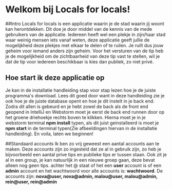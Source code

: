 # Welkom bij Locals for locals!

##Intro
Locals for locals is een applicatie waarin je de stad waarin jij woont kan herontdekken.
Dit doe je door middel van de kennis van de mede gebruikers van de applicatie.
Iedereen heeft wel een plekje in zijn/haar stad waar weinig mensen iets vanaf weten, deze applicatie geeft jullie de mogelijkheid deze plekjes met elkaar te delen of te ruilen.
Je ruilt dus jouw geheim voor iemand anders zijn geheim.
Voor het versturen van de tip heb je de mogelijkheid om de zichtbaarheid van deze tip vast te stellen, wil je dat de tip voor iedereen beschikbaar is kies dan publiek, zo niet privé. 

## Hoe start ik deze applicatie op
Je kan in de installatie handleiding stap voor stap lezen hoe je de juiste programma's download. Lees dit goed door want in deze handleiding zie je ook hoe je de juiste database opent en hoe je dit instelt in je back end.
Zodra dit allen is gebeurd en je hebt zowel de back als de front end geopend in IntelliJ en Webstorm moet je eerst de back end runnen door op het groene driehoekje rechts boven te klikken. Hierna moet je in je webstorm terminal **npm install** typen, als dit juist geinstalleerd is moet je **npm start** in de terminal typen(Zie afbeeldingen hiervan in de installatie handleiding). En voila, laten we beginnen!

##Standaard accounts
Ik ben zo vrij geweest een aantal accounts aan te maken. 
Deze accounts zijn zo ingesteld dat ze al in gebruik zijn, zo heb je bijvoorbeeld een aantal prive tips en publieke tips er tussen staan.
Ook zit je al in een group, je kan natuurlijk in een nieuwe groep gaan, deze bevat alleen nog geen tips. achter het @ staat of het een **user** account is of een **admin** account en het wachtwoord voor alle accounts is: **wachtwoord**.
De accounts zijn: **nova@user, nova@admin, malou@user, malou@admin, rein@user, rein@admin**


